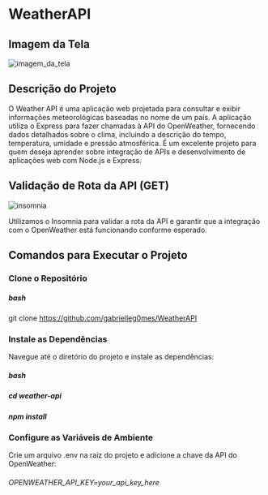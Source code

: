 # WeatherAPI

## Imagem da Tela

![imagem_da_tela](https://github.com/user-attachments/assets/4a4947cb-f21a-4353-aac0-6eb03184b463)

## Descrição do Projeto
O Weather API é uma aplicação web projetada para consultar e exibir informações meteorológicas baseadas no nome de um país. A aplicação utiliza o Express para fazer chamadas à API do OpenWeather, fornecendo dados detalhados sobre o clima, incluindo a descrição do tempo, temperatura, umidade e pressão atmosférica. É um excelente projeto para quem deseja aprender sobre integração de APIs e desenvolvimento de aplicações web com Node.js e Express.

## Validação de Rota da API (GET)

![insomnia](https://github.com/user-attachments/assets/aaa5afa8-4764-41a3-a469-bb9b524a3cbf)

Utilizamos o Insomnia para validar a rota da API e garantir que a integração com o OpenWeather está funcionando conforme esperado.

## Comandos para Executar o Projeto

### Clone o Repositório

 ##### bash
   git clone https://github.com/gabrielleg0mes/WeatherAPI
   
### Instale as Dependências
   Navegue até o diretório do projeto e instale as dependências:
   
   ##### bash
   
   ##### cd weather-api
   
   ##### npm install

### Configure as Variáveis de Ambiente

   Crie um arquivo .env na raiz do projeto e adicione a chave da API do OpenWeather:
   
   ###### OPENWEATHER_API_KEY=your_api_key_here

